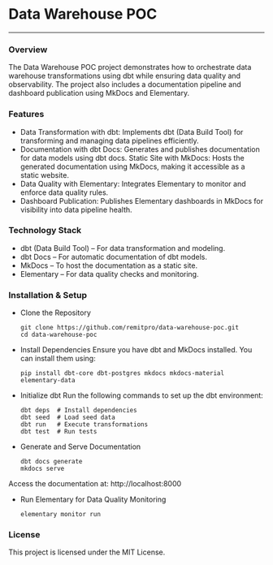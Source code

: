 # Data Warehouse POC
***

### Overview
The Data Warehouse POC project demonstrates how to orchestrate data warehouse transformations using dbt while ensuring data quality and observability. The project also includes a documentation pipeline and dashboard publication using MkDocs and Elementary.

### Features
- Data Transformation with dbt: Implements dbt (Data Build Tool) for transforming and managing data pipelines efficiently.
- Documentation with dbt Docs: Generates and publishes documentation for data models using dbt docs.
Static Site with MkDocs: Hosts the generated documentation using MkDocs, making it accessible as a static website.
- Data Quality with Elementary: Integrates Elementary to monitor and enforce data quality rules.
- Dashboard Publication: Publishes Elementary dashboards in MkDocs for visibility into data pipeline health.

### Technology Stack
- dbt (Data Build Tool) – For data transformation and modeling.
- dbt Docs – For automatic documentation of dbt models.
- MkDocs – To host the documentation as a static site.
- Elementary – For data quality checks and monitoring.

### Installation & Setup
- Clone the Repository

    ```
    git clone https://github.com/remitpro/data-warehouse-poc.git
    cd data-warehouse-poc

    ```


- Install Dependencies
Ensure you have dbt and MkDocs installed. You can install them using:

    ```
    pip install dbt-core dbt-postgres mkdocs mkdocs-material elementary-data

    ```

- Initialize dbt
Run the following commands to set up the dbt environment:

    ```
    dbt deps  # Install dependencies
    dbt seed  # Load seed data
    dbt run   # Execute transformations
    dbt test  # Run tests

    ```

- Generate and Serve Documentation

    ```
    dbt docs generate
    mkdocs serve

    ```

Access the documentation at: http://localhost:8000

- Run Elementary for Data Quality Monitoring
    ```
    elementary monitor run

    ```

### License
This project is licensed under the MIT License.